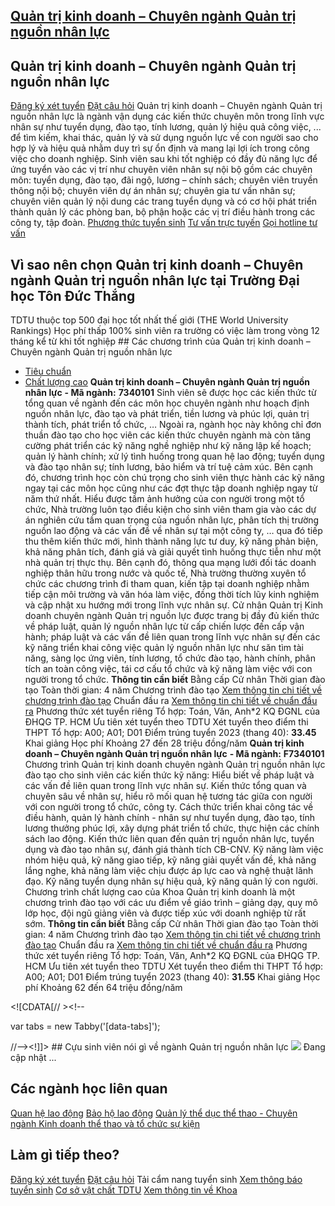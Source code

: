 
## [Quản trị kinh doanh – Chuyên ngành Quản trị nguồn nhân lực](/dai-hoc/nganh-hoc/quan-tri-kinh-doanh-chuyen-nganh-quan-tri-nguon-nhan-luc)
## Quản trị kinh doanh – Chuyên ngành Quản trị nguồn nhân lực
[Đăng ký xét tuyển](https://xettuyen.tdtu.edu.vn) 
[Đặt câu hỏi](../../../../) Quản trị kinh doanh – Chuyên ngành Quản trị nguồn nhân lực là ngành vận dụng
các kiến thức chuyên môn trong lĩnh vực nhân sự như tuyển dụng, đào tạo, tính
lương, quản lý hiệu quả công việc, ... để tìm kiếm, khai thác, quản lý và sử
dụng nguồn lực về con người sao cho hợp lý và hiệu quả nhằm duy trì sự ổn định
và mang lại lợi ích trong công việc cho doanh nghiệp. Sinh viên sau khi tốt nghiệp có đầy đủ năng lực để ứng tuyển vào các vị trí
như chuyên viên nhân sự nội bộ gồm các chuyên môn: tuyển dụng, đào tạo, đãi ngộ,
lương – chính sách; chuyên viên truyền thông nội bộ; chuyên viên dự án nhân sự;
chuyên gia tư vấn nhân sự; chuyên viên quản lý nội dung các trang tuyển dụng và
có cơ hội phát triển thành quản lý các phòng ban, bộ phận hoặc các vị trí điều
hành trong các công ty, tập đoàn.
[Phương thức tuyển sinh](../../../../dai-hoc/tuyen-sinh/phuong-thuc-2023) 
[Tư vấn trực tuyến](https://www.facebook.com/tuyensinhtdtu) 
[Gọi hotline tư vấn](../../../../hoc-tai-tdtu/ho-tro-sinh-vien) 
## Vì sao nên chọn Quản trị kinh doanh – Chuyên ngành Quản trị nguồn nhân lực tại Trường Đại học Tôn Đức Thắng
 TDTU thuộc top 500 đại học tốt nhất thế giới (THE World University Rankings) Học phí thấp 100% sinh viên ra trường có việc làm trong vòng 12 tháng kể từ khi tốt nghiệp ## Các chương trình của Quản trị kinh doanh – Chuyên ngành Quản trị nguồn nhân lực
* [Tiêu chuẩn](#tieu-chuan)
* [Chất lượng cao](#chat-luong-cao)
**Quản trị kinh doanh – Chuyên ngành Quản trị nguồn nhân lực** 
**- Mã ngành:** 
**7340101** Sinh viên sẽ được học các kiến thức từ tổng quan về ngành đến các môn học
chuyên ngành như hoạch định nguồn nhân lực, đào tạo và phát triển, tiền lương và
phúc lợi, quản trị thành tích, phát triển tổ chức, … Ngoài ra, ngành học này
không chỉ đơn thuần đào tạo cho học viên các kiến thức chuyên ngành mà còn tăng
cường phát triển các kỹ năng nghề nghiệp như kỹ năng lập kế hoạch; quản lý hành
chính; xử lý tình huống trong quan hệ lao động; tuyển dụng và đào tạo nhân sự;
tính lương, bảo hiểm và trí tuệ cảm xúc. Bên cạnh đó, chương trình học còn chú
trọng cho sinh viên thực hành các kỹ năng ngay tại các môn học cũng như các đợt
thực tập doanh nghiệp ngay từ năm thứ nhất. Hiểu được tầm ảnh hưởng của con người trong một tổ chức, Nhà trường luôn tạo
điều kiện cho sinh viên tham gia vào các dự án nghiên cứu tầm quan trọng của
nguồn nhân lực, phân tích thị trường nguồn lao động và các vấn đề về nhân sự tại
một công ty, … qua đó tiếp thu thêm kiến thức mới, hình thành năng lực tư duy,
kỹ năng phản biện, khả năng phân tích, đánh giá và giải quyết tình huống thực
tiễn như một nhà quản trị thực thụ. Bên cạnh đó, thông qua mạng lưới đối tác doanh nghiệp thân hữu trong nước và
quốc tế, Nhà trường thường xuyên tổ chức các chương trình đi tham quan, kiến tập
tại doanh nghiệp nhằm tiếp cận môi trường và văn hóa làm việc, đồng thời tích
lũy kinh nghiệm và cập nhật xu hướng mới trong lĩnh vực nhân sự. Cử nhân Quản trị Kinh doanh chuyên ngành Quản trị nguồn lực được trang bị đầy
đủ kiến thức về pháp luật, quản lý nguồn nhân lực từ cấp chiến lược đến cấp vận
hành; pháp luật và các vấn đề liên quan trong lĩnh vực nhân sự đến các kỹ năng
triển khai công việc quản lý nguồn nhân lực như săn tìm tài năng, sàng lọc ứng
viên, tính lương, tổ chức đào tạo, hành chính, phân tích an toàn công việc, tái
cơ cấu tổ chức và kỹ năng làm việc với con người trong tổ chức.
**Thông tin cần biết** Bằng cấp Cử nhân
 Thời gian đào tạo Toàn thời gian: 4 năm
 Chương trình đào tạo [Xem thông tin chi tiết về chương trình đào
tạo](https://cktt-cdr.tdtu.edu.vn/chuongtrinhdaotao?type=tuyensinh&hedaotao=0)
 Chuẩn đầu ra [Xem thông tin chi tiết về chuẩn đầu
ra](https://cktt-cdr.tdtu.edu.vn/chuandaura?type=tuyensinh&hedaotao=0)
 Phương thức xét tuyển riêng Tổ hợp: Toán, Văn, Anh\*2 KQ ĐGNL của ĐHQG TP. HCM Ưu tiên xét tuyển theo TDTU
 Xét tuyển theo điểm thi THPT Tổ hợp: A00; A01; D01 Điểm trúng tuyển 2023 (thang 40):  **33.45**
 Khai giảng Học phí Khoảng 27 đến 28 triệu đồng/năm
**Quản trị kinh doanh – Chuyên ngành Quản trị nguồn nhân lực** 
**- Mã ngành:** 
**F7340101** Chương trình Quản trị kinh doanh chuyên ngành Quản trị nguồn nhân lực đào tạo
cho sinh viên các kiến thức kỹ năng: Hiểu biết về pháp luật và các vấn đề liên quan trong lĩnh vực nhân sự.
Kiến thức tổng quan và chuyên sâu về nhân sự, hiểu rõ mối quan hệ tương tác giữa
con người với con người trong tổ chức, công ty. Cách thức triển khai công
tác về điều hành, quản lý hành chính - nhân sự như tuyển dụng, đào tạo, tính
lương thưởng phúc lợi, xây dựng phát triển tổ chức, thực hiện các chính sách lao
động. Kiến thức liên quan đến quản trị nguồn nhân lực, tuyển dụng và đào
tạo nhân sự, đánh giá thành tích CB-CNV. Kỹ năng làm việc nhóm hiệu quả,
kỹ năng giao tiếp, kỹ năng giải quyết vấn đề, khả năng lắng nghe, khả năng làm
việc chịu được áp lực cao và nghệ thuật lãnh đạo. Kỹ năng tuyển dụng nhân
sự hiệu quả, kỹ năng quản lý con người. Chương trình chất lượng cao của
Khoa Quản trị kinh doanh là một chương trình đào tạo với các ưu điểm về giáo
trình – giảng dạy, quy mô lớp học, đội ngũ giảng viên và được tiếp xúc với doanh
nghiệp từ rất sớm.
**Thông tin cần biết** Bằng cấp Cử nhân
 Thời gian đào tạo Toàn thời gian: 4 năm
 Chương trình đào tạo [Xem thông tin chi tiết về chương trình đào
tạo](https://cktt-cdr.tdtu.edu.vn/chuongtrinhdaotao?type=tuyensinh&hedaotao=H)
 Chuẩn đầu ra [Xem thông tin chi tiết về chuẩn đầu
ra](https://cktt-cdr.tdtu.edu.vn/chuandaura?type=tuyensinh&hedaotao=H)
 Phương thức xét tuyển riêng Tổ hợp: Toán, Văn, Anh\*2 KQ ĐGNL của ĐHQG TP. HCM Ưu tiên xét tuyển theo TDTU
 Xét tuyển theo điểm thi THPT Tổ hợp: A00; A01; D01 Điểm trúng tuyển 2023 (thang 40):  **31.55**
 Khai giảng Học phí Khoảng 62 đến 64 triệu đồng/năm
 <!--//--><![CDATA[// ><!--
//--><!]]> <!--//--><![CDATA[// ><!--

var tabs = new Tabby('[data-tabs]');

//--><!]]> ## Cựu sinh viên nói gì về ngành Quản trị nguồn nhân lực
![](https://admission.tdtu.edu.vn) Đang cập nhật ...
## Các ngành học liên quan
[Quan hệ lao động](../../../../dai-hoc/nganh-hoc/quan-he-lao-dong) 
[Bảo hộ lao động](../../../../dai-hoc/nganh-hoc/bao-ho-lao-dong) 
[Quản lý thể dục thể thao - Chuyên ngành Kinh doanh thể thao và tổ chức sự kiện](../../../../dai-hoc/nganh-hoc/quan-ly-duc-thao-chuyen-nganh-kinh-doanh-thao-va-chuc-su-kien) 
## Làm gì tiếp theo?
[Đăng ký xét tuyển](https://xettuyen.tdtu.edu.vn) 
[Đặt câu hỏi](../../../../) 
Tải cẩm nang tuyển sinh
[Xem thông báo tuyển sinh](../../../../dai-hoc/tuyen-sinh/phuong-thuc-2024) 
[Cơ sở vật chất TDTU](../../../../gioi-thieu/co-so-vat-chat) 
[Xem thông tin về Khoa](https://fba.tdtu.edu.vn/) 
